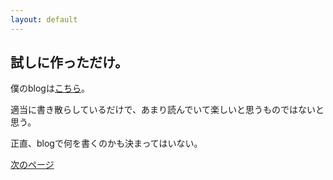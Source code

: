 ```yaml
---
layout: default
---
```

## 試しに作っただけ。

僕のblogは[こちら](https://sykyugaming.wordpress.com/)。 

適当に書き散らしているだけで、あまり読んでいて楽しいと思うものではないと思う。

正直、blogで何を書くのかも決まってはいない。

[次のページ](https://sykyu.github.io/kobold.github.io/Top/index.html) 


